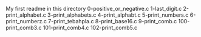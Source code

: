 My first readme in this directory
0-positive_or_negative.c
1-last_digit.c
2-print_alphabet.c
3-print_alphabets.c
4-print_alphabt.c
5-print_numbers.c
6-print_numberz.c
7-print_tebahpla.c
8-print_base16.c
9-print_comb.c
100-print_comb3.c
101-print_comb4.c
102-print_comb5.c
